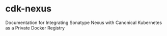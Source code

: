 # cdk-nexus
Documentation for Integrating Sonatype Nexus with Canonical Kubernetes as a Private Docker Registry
